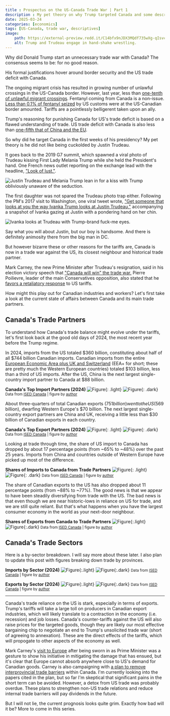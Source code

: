 ```yaml
---
title : Prospectus on the US-Canada Trade War | Part 1
description : My pet theory on why Trump targeted Canada and some descriptive data.
date: 2025-03-24
categories: [economics]
tags: [US-Canada, trade war, descriptives]
image:
    path: https://external-preview.redd.it/C14bfx9nJDX3MQdf735wXg-qIsvc4gAjxjesPTgDq8E.jpg?width=1080&crop=smart&auto=webp&s=49af13c4bf2f90bb356db05ae3fbac80cf47831e
    alt: Trump and Trudeau engage in hand-shake wrestling.
---
```


<!-- https://chirpy.cotes.page/posts/text-and-typography/ -->
<!-- https://github.com/cotes2020/jekyll-theme-chirpy/blob/master/_posts/2019-08-08-text-and-typography.md?plain=1#L102 -->

Why did Donald Trump start an unnecessary trade war with Canada? The consensus seems to be: for no good reason.

His formal justifications hover around border security and the US trade deficit with Canada.

The ongoing migrant crisis has resulted in growing number of unlawful crossings in the US-Canada border. However, last year, less than [one-tenth of unlawful migrant crossings](https://thehub.ca/2024/11/30/although-canadas-u-s-border-has-one-unlawful-crossing-for-every-10-at-the-mexico-u-s-border-our-unlawful-crossings-have-nearly-doubled-in-the-last-two-years/). Fentanyl coming from Canada is a non-issue. [Less than 0.1% of fentanyl seized](https://www.canada.ca/en/privy-council/services/canada-fentanyl-czar/key-data.html) by US customs were at the US-Canadian border amounted. Tariffs are a pointlessly belligerent taken upon an ally. 

Trump's reasoning for punishing Canada for US's trade deficit is based on a flawed understanding of trade. US trade deficit with Canada is also less than [one-fifth that of China and the EU](https://en.wikipedia.org/wiki/List_of_the_largest_trading_partners_of_the_United_States).

So why did he target Canada in the first weeks of his presidency? My pet theory is he did not like being cuckolded by Justin Trudeau.

<!-- Though the President has had a [storied history of alleged adulteries](https://www.businessinsider.com/trump-melania-stormy-daniels-affairs-marriages-timeline-2018-3). -->

It goes back to the 2019 G7 summit, which spawned a viral photo of Trudeau kissing First Lady Melania Trump while she held the President's hand. One French news outlet reporting on the exchange lead with the headline, ["Look of lust."](https://www.france24.com/en/20190827-papers-indonesia-names-new-capital-borneo-israel-lebanon-melania-trudeau-g7-photo).

![Justin Trudeau and Melania Trump lean in for a kiss with Trump obliviously unaware of the seduction.](https://github.com/user-attachments/assets/5d8a43b6-657d-483d-97ab-13966278c6e4)

The first daughter was not spared the Trudeau photo trap either. Following the PM's 2017 visit to Washington, one viral tweet wrote, ["Get someone that looks at you the way Ivanka Trump looks at Justin Trudeau,"](https://x.com/Phil_Lewis_/status/831280292379910144?t=EAPxWbPN6pyIdn-oeZOecQ&s=19) accompanying a snapshot of Ivanka gazing at Justin with a pondering hand on her chin.

![Ivanka looks at Trudeau with Trump-brand fuck-me eyes.](https://github.com/user-attachments/assets/4b67b532-9ce9-4f73-9ca3-a5631cd5c578)

Say what you will about Justin, but our boy is handsome. And there is definitely animosity there from the big man in DC.

But however bizarre these or other reasons for the tariffs are, Canada is now in a trade war against the US, its closest neighbour and historical trade partner.

Mark Carney, the new Prime Minister after Trudeau's resignation, said in his election victory speech that ["Canada will win" the trade war.](https://www.bbc.com/news/articles/c36wkg47z1po.amp) Pierre Poilievre, leader of the main Conservatives opposition, also stated that he [favors a retaliatory response](https://youtube.com/shorts/4ZP7V5cxKPs?si=hMU9ef43AnjcC4nY) to US tariffs.

How might this play out for Canadian industries and workers? Let's first take a look at the current state of affairs between Canada and its main trade partners.

## Canada's Trade Partners

To understand how Canada's trade balance might evolve under the tariffs, let's first look back at the good old days of 2024, the most recent year before the Trump regime.

In 2024, imports from the US totaled $360 billion, constituting about half of all $744 billion Canadian imports. Canadian imports from the entire [European Economic Area plus UK and Switzerland](https://www.gov.uk/eu-eea) (EEA+ for short; these are pretty much the Western European countries) totaled $103 billion, less than a third of US imports. After the US, China is the next largest single-country import partner to Canada at $88 billion.

__Canada's Top Import Partners (2024)__
![Figure](https://github.com/JackQCXie/CAtrade/blob/master/figures/03-import_partners.png?raw=true){: .light}
![Figure](https://github.com/JackQCXie/CAtrade/blob/master/figures/03-import_partners-dark.png?raw=true){: .dark}
<small>Data from <a href="https://ised-isde.canada.ca/site/trade-data-online/en">ISED Canada</a> | figure by <a href="https://github.com/jackQCXie/CAtrade">author</a></small>

About three-quarters of total Canadian exports ($751 billion) went to the US ($569 billion), dwarfing Western Europe's $70 billion. The next largest single-country export partners are China and UK, receiving a little less than $30 billion of Canadian exports in each country.

__Canada's Top Export Partners (2024)__
![Figure](https://github.com/JackQCXie/CAtrade/blob/master/figures/03-export_partners.png?raw=true){: .light}
![Figure](https://github.com/JackQCXie/CAtrade/blob/master/figures/03-export_partners-dark.png?raw=true){: .dark}
<small>Data from <a href="https://ised-isde.canada.ca/site/trade-data-online/en">ISED Canada</a> | figure by <a href="https://github.com/jackQCXie/CAtrade">author</a></small>


Looking at trade through time, the share of US import to Canada has dropped by about 17 percentage points (from ~65% to ~48%) over the past 25 years. Imports from China and countries outside of Western Europe have picked up most of the difference.


__Shares of Imports to Canada from Trade Partners__
![Figure](https://github.com/JackQCXie/CAtrade/blob/master/figures/03-importshare.png?raw=true){: .light}
![Figure](https://github.com/JackQCXie/CAtrade/blob/master/figures/03-importshare-dark.png?raw=true){: .dark}
<small>Data from <a href="https://ised-isde.canada.ca/site/trade-data-online/en">ISED Canada</a> | figure by <a href="https://github.com/jackQCXie/CAtrade">author</a></small>


The share of Canadian exports to the US has also dropped about 11 percentage points (from ~88% to ~77%). The good news is that we appear to have been steadily diversifying from trade with the US. The bad news is that even though we are near historic-lows in reliance on US for trade, and we are still quite reliant. But that's what happens when you have the largest consumer economy in the world as your next-door neighbour.

__Shares of Exports from Canada to Trade Partners__
![Figure](https://github.com/JackQCXie/CAtrade/blob/master/figures/03-exportshare.png?raw=true){:.light}
![Figure](https://github.com/JackQCXie/CAtrade/blob/master/figures/03-exportshare-dark.png?raw=true){:.dark}
<small>Data from <a href="https://ised-isde.canada.ca/site/trade-data-online/en">ISED Canada</a> | figure by <a href="https://github.com/jackQCXie/CAtrade">author</a></small>


## Canada's Trade Sectors

Here is a by-sector breakdown. I will say more about these later. I also plan to update this post with figures breaking down trade by provinces.

__Imports by Sector (2024)__
![Figure](https://github.com/JackQCXie/CAtrade/blob/master/figures/03-sector-imports.png?raw=true){:.light}
![Figure](https://github.com/JackQCXie/CAtrade/blob/master/figures/03-sector-imports-dark.png?raw=true){:.dark}
<small>Data from <a href="https://ised-isde.canada.ca/site/trade-data-online/en">ISED Canada</a> | figure by <a href="https://github.com/jackQCXie/CAtrade">author</a></small>


__Exports by Sector (2024)__
![Figure](https://github.com/JackQCXie/CAtrade/blob/master/figures/03-sector-exports.png?raw=true){:.light}
![Figure](https://github.com/JackQCXie/CAtrade/blob/master/figures/03-sector-exports-dark.png?raw=true){:.dark}
<small>Data from <a href="https://ised-isde.canada.ca/site/trade-data-online/en">ISED Canada</a> | figure by <a href="https://github.com/jackQCXie/CAtrade">author</a></small>

---

Canada's trade reliance on the US is stark, especially in terms of exports. Trump's tariffs will take a large toll on producers in Canadian export industries, which will likely translate to a contraction in the economy (i.e. recession) and job losses. Canada's counter-tariffs against the US will also raise prices for the targeted goods, though they are likely our most effective bargaining chip to negotiate an end to Trump's unsolicited trade war (short of agreeing to annexation). These are the direct effects of the tariffs, which will propogate to other aspects of the economy as well.

Mark Carney's [visit to Europe](https://www.nytimes.com/2025/03/17/world/canada/canada-trump-carney-europe.html) after being sworn in as Prime Minister was a gesture to show his initiative in mitigating the damage that has ensued, but it's clear that Europe cannot absorb anywhere close to US's demand for Canadian goods. Carney is also campaigning with [a plan to remove interprovincial trade barriers](https://markcarney.ca/one-canadian-economy) within Canada. I'm currently looking into the papers cited in the plan, but so far I'm skeptical that significant pains in the short term can be avoided. However, a detox from US trade was probably overdue. These plans to strengthen non-US trade relations and reduce internal trade barriers will pay dividends in the future.

But I will not lie, the current prognosis looks quite grim. Exactly how bad will it be? More to come in this series.
